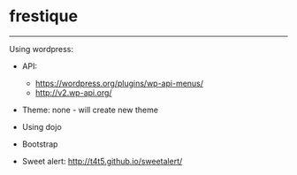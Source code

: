 # frestique
---
Using wordpress:
 - API: 
   - https://wordpress.org/plugins/wp-api-menus/
   - http://v2.wp-api.org/

- Theme: none - will create new theme 
- Using dojo 
- Bootstrap
- Sweet alert: http://t4t5.github.io/sweetalert/
